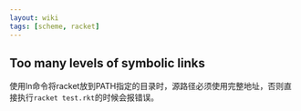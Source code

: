 ```yaml
---
layout: wiki
tags: [scheme, racket]
---
```


## Too many levels of symbolic links

使用ln命令将racket放到PATH指定的目录时，源路径必须使用完整地址，否则直接执行`racket test.rkt`的时候会报错误。